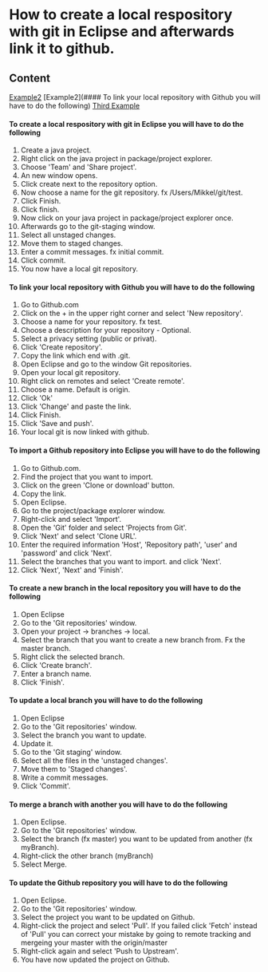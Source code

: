 # How to create a local respository with git in Eclipse and afterwards link it to github.

## Content
[Example2](#to-create-a-local-respository-with-git-in-eclipse-you-will-have-to-do-the-following)
[Example2](#### To link your local repository with Github you will have to do the following)
[Third Example](#third-example)

#### To create a local respository with git in Eclipse you will have to do the following

1. Create a java project.
2. Right click on the java project in package/project explorer.
3. Choose 'Team' and 'Share project'.
4. An new window opens.
5. Click create next to the repository option.
6. Now choose a name for the git repository. fx /Users/Mikkel/git/test.
7. Click Finish.
8. Click finish.
9. Now click on your java project in package/project explorer once.
10. Afterwards go to the git-staging window.
11. Select all unstaged changes.
12. Move them to staged changes.
13. Enter a commit messages. fx initial commit.
14. Click commit.
15. You now have a local git repository.

#### To link your local repository with Github you will have to do the following

1. Go to Github.com
2. Click on the + in the upper right corner and select 'New repository'.
3. Choose a name for your repository. fx test.
4. Choose a description for your repository - Optional.
5. Select a privacy setting (public or privat).
6. Click 'Create repository'.
7. Copy the link which end with .git.
8. Open Eclipse and go to the window Git repositories.
9. Open your local git repository.
10. Right click on remotes and select 'Create remote'.
11. Choose a name. Default is origin.
12. Click 'Ok'
13. Click 'Change' and paste the link.
14. Click Finish.
15. Click 'Save and push'.
16. Your local git is now linked with github.

#### To import a Github repository into Eclipse you will have to do the following

1. Go to Github.com.
2. Find the project that you want to import.
3. Click on the green 'Clone or download' button.
4. Copy the link.
5. Open Eclipse.
6. Go to the project/package explorer window.
7. Right-click and select 'Import'.
8. Open the 'Git' folder and select 'Projects from Git'.
9. Click 'Next' and select 'Clone URL'.
10. Enter the required information 'Host', 'Repository path', 'user' and 'password' and click 'Next'.
11. Select the branches that you want to import. and click 'Next'.
12. Click 'Next', 'Next' and 'Finish'.
  
#### To create a new branch in the local repository you will have to do the following

1. Open Eclipse
2. Go to the 'Git repositories' window.
3. Open your project -> branches -> local.
4. Select the branch that you want to create a new branch from. Fx the master branch.
5. Right click the selected branch.
6. Click 'Create branch'. 
7. Enter a branch name.
8. Click 'Finish'.

#### To update a local branch you will have to do the following

1. Open Eclipse
2. Go to the 'Git repositories' window.
3. Select the branch you want to update.
4. Update it.
5. Go to the 'Git staging' window.
6. Select all the files in the 'unstaged changes'.
7. Move them to 'Staged changes'.
8. Write a commit messages.
9. Click 'Commit'.

#### To merge a branch with another you will have to do the following

1. Open Eclipse.
2. Go to the 'Git repositories' window.
3. Select the branch (fx master) you want to be updated from another (fx myBranch).
4. Right-click the other branch (myBranch)
5. Select Merge.

#### To update the Github repository you will have to do the following

1. Open Eclipse.
2. Go to the 'Git repositories' window.
3. Select the project you want to be updated on Github.
4. Right-click the project and select 'Pull'. If you failed click 'Fetch' instead of 'Pull' you can correct your mistake by going to remote tracking and mergeing your master with the origin/master
5. Right-click again and select 'Push to Upstream'.
6. You have now updated the project on Github.
